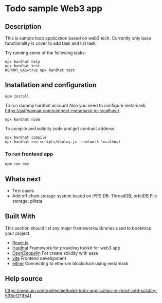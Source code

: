 # Todo sample Web3 app

## Description 
This is sample todo application based on web3 tech. Currently only base functionality is cover to add task and list task


Try running some of the following tasks:

```shell
npx hardhat help
npx hardhat test
REPORT_GAS=true npx hardhat test
```

## Installation and configuration

```
npm Install
```

To run dummy hardhat account
Also you need to configure metamask: https://asifwaquar.com/connect-metamask-to-localhost/
```
npx hardhat node
```

To compile and solidity code and get contract address
```
npx hardhat compile
npx hardhat run scripts/deploy.js --network localhost
```

### To run frontend app
```
npm run dev
```

## Whats next

- Test cases
- Add off chain storage system based on IPFS
DB: ThreadDB, orbitDB
File storage: piñata
## Built With

This section should list any major frameworks/libraries used to bootstrap your project.

- [React.js](https://reactjs.org/)
- [Hardhat](https://hardhat.org/)  Framework for providing toolkit for web3 app
- [OpenZeppelin](https://docs.openzeppelin.com/) For create solidity with ease
- [vite](https://vitejs.dev/)  Frontend development
- [either](https://docs.ethers.io/v5/)  Connecting to etherum blockchain using metamask


## Help source

https://medium.com/unitechie/build-todo-application-in-react-and-solidity-538ef2f1f54f